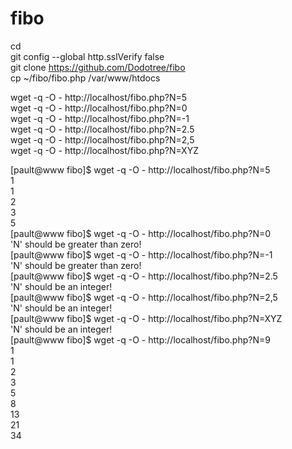 # fibo

cd  
git config --global http.sslVerify false  
git clone https://github.com/Dodotree/fibo  
cp ~/fibo/fibo.php /var/www/htdocs  

wget -q -O - http://localhost/fibo.php?N=5  
wget -q -O - http://localhost/fibo.php?N=0  
wget -q -O - http://localhost/fibo.php?N=-1  
wget -q -O - http://localhost/fibo.php?N=2.5  
wget -q -O - http://localhost/fibo.php?N=2,5  
wget -q -O - http://localhost/fibo.php?N=XYZ  

[pault@www fibo]$ wget -q -O - http://localhost/fibo.php?N=5  
1  
1  
2  
3  
5  
[pault@www fibo]$ wget -q -O - http://localhost/fibo.php?N=0  
'N' should be greater than zero!  
[pault@www fibo]$ wget -q -O - http://localhost/fibo.php?N=-1  
'N' should be greater than zero!  
[pault@www fibo]$ wget -q -O - http://localhost/fibo.php?N=2.5  
'N' should be an integer!  
[pault@www fibo]$ wget -q -O - http://localhost/fibo.php?N=2,5  
'N' should be an integer!  
[pault@www fibo]$ wget -q -O - http://localhost/fibo.php?N=XYZ  
'N' should be an integer!  
[pault@www fibo]$ wget -q -O - http://localhost/fibo.php?N=9  
1  
1  
2  
3  
5  
8  
13  
21  
34  

